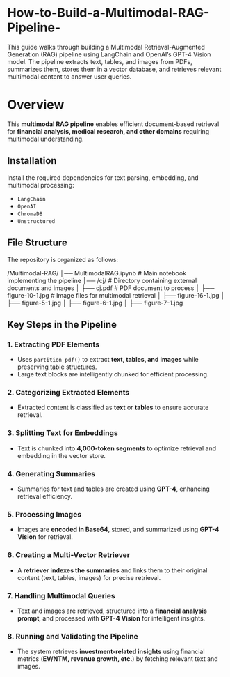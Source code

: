 # How-to-Build-a-Multimodal-RAG-Pipeline-
This guide walks through building a Multimodal Retrieval-Augmented Generation (RAG) pipeline using LangChain and OpenAI’s GPT-4 Vision model. The pipeline extracts text, tables, and images from PDFs, summarizes them, stores them in a vector database, and retrieves relevant multimodal content to answer user queries.

# **Overview**  
This **multimodal RAG pipeline** enables efficient document-based retrieval for **financial analysis, medical research, and other domains** requiring multimodal understanding.  

## **Installation**  
Install the required dependencies for text parsing, embedding, and multimodal processing:  
- `LangChain`  
- `OpenAI`  
- `ChromaDB`  
- `Unstructured`  

## **File Structure**  
The repository is organized as follows:  

/Multimodal-RAG/ │── MultimodalRAG.ipynb # Main notebook implementing the pipeline 
│── /cj/ # Directory containing external documents and images │ 
├── cj.pdf # PDF document to process │
├── figure-10-1.jpg # Image files for multimodal retrieval │
├── figure-16-1.jpg
│ ├── figure-5-1.jpg
│ ├── figure-6-1.jpg
│ ├── figure-7-1.jpg

## **Key Steps in the Pipeline**  

### **1. Extracting PDF Elements**  
- Uses `partition_pdf()` to extract **text, tables, and images** while preserving table structures.  
- Large text blocks are intelligently chunked for efficient processing.  

### **2. Categorizing Extracted Elements**  
- Extracted content is classified as **text** or **tables** to ensure accurate retrieval.  

### **3. Splitting Text for Embeddings**  
- Text is chunked into **4,000-token segments** to optimize retrieval and embedding in the vector store.  

### **4. Generating Summaries**  
- Summaries for text and tables are created using **GPT-4**, enhancing retrieval efficiency.  

### **5. Processing Images**  
- Images are **encoded in Base64**, stored, and summarized using **GPT-4 Vision** for retrieval.  

### **6. Creating a Multi-Vector Retriever**  
- A **retriever indexes the summaries** and links them to their original content (text, tables, images) for precise retrieval.  

### **7. Handling Multimodal Queries**  
- Text and images are retrieved, structured into a **financial analysis prompt**, and processed with **GPT-4 Vision** for intelligent insights.  

### **8. Running and Validating the Pipeline**  
- The system retrieves **investment-related insights** using financial metrics (**EV/NTM, revenue growth, etc.**) by fetching relevant text and images.  



